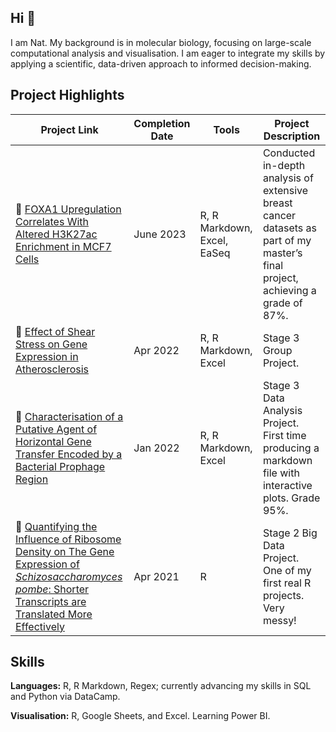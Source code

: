 ## Hi 👋

I am Nat. My background is in molecular biology, focusing on large-scale computational analysis and visualisation. I am eager to integrate my skills by applying a scientific, data-driven approach to informed decision-making.

## Project Highlights
| Project Link | Completion Date | Tools | Project Description | 
|---|---|---|---|
| 🧬 [FOXA1 Upregulation Correlates With Altered H3K27ac Enrichment in MCF7 Cells](https://github.com/nlhopkins/mbiol-stage_3-research_project) | June 2023 | R, R Markdown, Excel, EaSeq | Conducted in-depth analysis of extensive breast cancer datasets as part of my master’s final project, achieving a grade of 87%.|
| 🧪 [Effect of Shear Stress on Gene Expression in Atherosclerosis](https://github.com/nlhopkins/Group-Project-21) | Apr 2022 | R, R Markdown, Excel | Stage 3 Group Project.| 
| 🧫 [Characterisation of a Putative Agent of Horizontal Gene Transfer Encoded by a Bacterial Prophage Region](https://github.com/nlhopkins/stage_3-big_data_science) | Jan 2022 | R, R Markdown, Excel | Stage 3 Data Analysis Project. First time producing a markdown file with interactive plots. Grade 95%. | 
| 🧫 [Quantifying the Influence of Ribosome Density on The Gene Expression of *Schizosaccharomyces pombe*: Shorter Transcripts are Translated More Effectively](https://github.com/nlhopkins/big_data_biology_21) | Apr 2021 | R | Stage 2 Big Data Project. One of my first real R projects. Very messy! | 

## Skills
**Languages:** R, R Markdown, Regex; currently advancing my skills in SQL and Python via DataCamp.

**Visualisation:** R, Google Sheets, and Excel. Learning Power BI.

